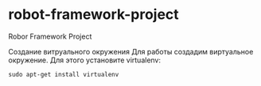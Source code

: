 # robot-framework-project
Robor Framework Project

Создание витруального окружения
Для работы создадим виртуальное окружение. Для этого установите virtualenv:
```
sudo apt-get install virtualenv
```
